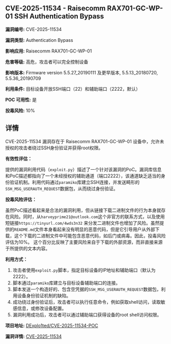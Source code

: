 ## CVE-2025-11534 - Raisecomm RAX701-GC-WP-01 SSH Authentication Bypass

**漏洞编号:** CVE-2025-11534

**漏洞类型:** Authentication Bypass

**影响应用:** Raisecomm RAX701-GC-WP-01

**危害等级:** 高危，攻击者可以完全控制设备

**影响版本:** Firmware version 5.5.27_20190111 及更早版本, 5.5.13_20180720, 5.5.36_20190709

**利用条件:** 目标设备开放SSH端口（22）和辅助端口（2222，默认）

**POC 可用性:** 是

**投毒风险:** 10%

## 详情

CVE-2025-11534 漏洞存在于 Raisecomm RAX701-GC-WP-01 设备中，允许未授权的攻击者绕过SSH身份验证并获得root权限。 

**有效性评估：**

提供的漏洞利用代码（`exploit.py`）描述了一个针对该漏洞的PoC。漏洞库信息和PoC描述都指向了一个未经授权的辅助通道（端口2222），该通道缺乏适当的身份验证机制。利用代码通过`paramiko`库建立SSH连接，并发送畸形的`SSH_MSG_USERAUTH_REQUEST`数据包，从而绕过身份验证。

**投毒风险评估：**

虽然PoC描述看起来是合法的漏洞利用，但从链接下载二进制文件的行为本身就存在风险。同时，从`harveyprime21@outlook.com`这个非官方的联系方式，以及使用短链接`https://tinyurl.com/4wds3n32` 来分发二进制文件也增加了风险。虽然提供的`README.md`文件本身看起来没有明显的恶意代码，但是它引导用户从外部下载，这个下载的二进制文件中可能包含恶意代码，如后门或病毒。因此，投毒风险评估为10%。 这个百分比反映了主要风险来自于下载的外部资源，而非直接来源于所提供的文本内容。

**利用方式：**

1.  攻击者使用`exploit.py`脚本，指定目标设备的IP地址和辅助端口（默认为2222）。
2.  脚本通过`paramiko`库建立与目标设备辅助端口的连接。
3.  脚本发送一个构造好的、包含空凭据的`SSH_MSG_USERAUTH_REQUEST`数据包，利用设备身份验证机制的缺陷。
4.  成功绕过身份验证后，攻击者可以执行任意命令，例如获取shell访问，读取敏感信息，或修改设备配置。
5.  漏洞利用成功后，攻击者可以通过辅助端口获得设备的root shell访问权限。

**项目地址:** [DExplo1ted/CVE-2025-11534-POC](https://github.com/DExplo1ted/CVE-2025-11534-POC)

**漏洞详情:** [CVE-2025-11534](https://nvd.nist.gov/vuln/detail/CVE-2025-11534)